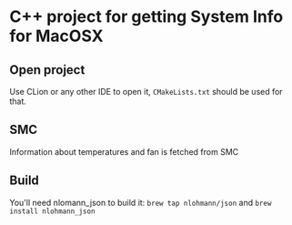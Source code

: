# C++ project for getting System Info for MacOSX

## Open project
Use CLion or any other IDE to open it, `CMakeLists.txt` should be used for that.

## SMC
Information about temperatures and fan is fetched from SMC

## Build
You'll need nlomann_json to build it:
`brew tap nlohmann/json` and `brew install nlohmann_json`
